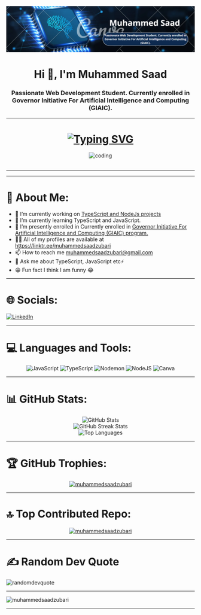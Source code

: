 </head>
<body>
    <div align="center">
        <img src="https://github.com/muhammedsaadzubari/muhammedsaadzubari/blob/main/Screenshot%202024-05-19%20222724.png" alt="logo">
        <h1>Hi 👋, I'm Muhammed Saad</h1>
        <h3>Passionate Web Development Student. Currently enrolled in Governor Initiative For Artificial Intelligence and Computing (GIAIC).</h3>
        <hr>
        <h1> <a href="https://git.io/typing-svg"><img src="https://readme-typing-svg.demolab.com?font=Algerian&weight=200&size=30&pause=1000&center=true&vCenter=true&random=false&width=1300&height=55&lines=%E2%9C%A8Hey!+I+am+Muhammed+Saad+Zubari%E2%9C%A8;%E2%9C%A8Passionate+Web+Development+Student%E2%9C%A8;%E2%9C%A8Currently+enrolled+in+Governor+Initiative+For+AI+%26+Computing+(GIAIC)+program.%E2%9C%A8" alt="Typing SVG" /></a>
        </h1>
    </div>
    <div align="center">
        <img src="https://camo.githubusercontent.com/8a9c7f854df987a0b488caf7b4ca6fb56e368e1a0b85602574da94c19d1c2d2e/68747470733a2f2f70687973696373677572756b756c2e66696c65732e776f726470726573732e636f6d2f323031392f30322f6368617261637465722d312e676966" alt="coding" width="400">
    </div>
    <br>
    <hr>
    <div>
        <hr>
        <h1> 💫 About Me:</h1> 
        <ul>
            <li>🔭 I’m currently working on <a href="https://github.com/muhammedsaadzubari/typescript_and_nodejs_projects">TypeScript and NodeJs projects</a></li>
            <li>🌱 I’m currently learning TypeScript and JavaScript.</li>
            <li>🏫 I’m presently enrolled in Currently enrolled in <a href="https://www.governorsindh.com">Governor Initiative For Artificial Intelligence and Computing (GIAIC) program.</a></li>
            <li>👨‍💻 All of my profiles are available at <a href="https://linktr.ee/muhammedsaadzubari">https://linktr.ee/muhammedsaadzubari</a></li>
            <li>📫 How to reach me <a href="mailto:muhammedsaadzubari@gmail.com">muhammedsaadzubari@gmail.com</a></li>
            <li>💬 Ask me about TypeScript, JavaScript etc⚡</li>
            <li>😁 Fun fact I think I am funny 😂</li>
        </ul>
    </div>
    <hr>
    <div>
        <h1> 🌐 Socials:</h1>
        <a href="https://linkedin.com/in/muhammad-saad-54539830a">
            <img src="https://img.shields.io/badge/LinkedIn-%230077B5.svg?logo=linkedin&logoColor=white" alt="LinkedIn" />
        </a>
    </div>
    <hr>
    <div>
        <h1> 💻 Languages and Tools:</h1>
        <p align="center">
            <img src="https://img.shields.io/badge/javascript-%23323330.svg?style=for-the-badge&logo=javascript&logoColor=%23F7DF1E" alt="JavaScript">
            <img src="https://img.shields.io/badge/typescript-%23007ACC.svg?style=for-the-badge&logo=typescript&logoColor=white" alt="TypeScript">
            <img src="https://img.shields.io/badge/NODEMON-%23323330.svg?style=for-the-badge&logo=nodemon&logoColor=%BBDEAD" alt="Nodemon">
            <img src="https://img.shields.io/badge/node.js-6DA55F?style=for-the-badge&logo=node.js&logoColor=white" alt="NodeJS">
            <img src="https://img.shields.io/badge/Canva-%2300C4CC.svg?style=for-the-badge&logo=Canva&logoColor=white" alt="Canva">
        </p>
    </div>
    <hr>
    <div>
        <h1> 📊 GitHub Stats:</h1>
        <div align="center">
        <img src="https://github-readme-stats.vercel.app/api?username=muhammedsaadzubari&theme=dark&hide_border=false&include_all_commits=false&count_private=false" alt="GitHub Stats"><br/>
        <img src="https://github-readme-streak-stats.herokuapp.com/?user=muhammedsaadzubari&theme=dark&hide_border=false" alt="GitHub Streak Stats"><br/>
        <img src="https://github-readme-stats.vercel.app/api/top-langs/?username=muhammedsaadzubari&theme=dark&hide_border=false&include_all_commits=false&count_private=false&layout=compact" alt="Top Languages">
    </div>
    </div>
    <hr>
    <div>
        <h1> 🏆 GitHub Trophies:</h1>
        <p align="center"> <a href="https://github.com/ryo-ma/github-profile-trophy"><img src="https://github-profile-trophy.vercel.app/?username=muhammedsaadzubari" alt="muhammedsaadzubari" /></a> </p>
    </div>
    <hr>
    <div>
        <h1> 🔝 Top Contributed Repo:</h1>
        <p align="center"> <a href="https://github.com/ryo-ma/github-profile-trophy"><img src="https://github-contributor-stats.vercel.app/api?username=muhammedsaadzubari&limit=5&theme=radical&combine_all_yearly_contributions=true" alt="muhammedsaadzubari" /></a> </p>
    </div>
    <hr>
    <div>
        <h1> ✍️ Random Dev Quote</h1>
        <p><img src="https://quotes-github-readme.vercel.app/api?type=horizontal&theme=radical" alt="randomdevquote" /></a> </p>
    </div>
    <hr>
    <div>
        <p> <img src="https://komarev.com/ghpvc/?username=muhammedsaadzubari&label=Profile%20views&color=0e75b6&style=flat" alt="muhammedsaadzubari" /> </p>
    </div>
    <hr>
</body>
</html>
